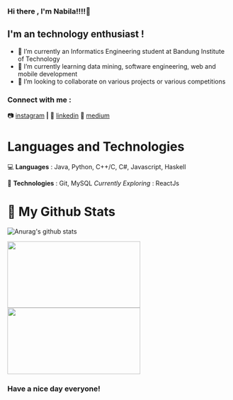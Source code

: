 ### Hi there , I'm Nabila!!!!👋 

## I'm an technology enthusiast !
 - 🔭 I’m currently an Informatics Engineering student at Bandung Institute of Technology
 - 🌱 I’m currently learning data mining, software engineering, web and mobile development
 - 👯 I’m looking to collaborate on various projects or various competitions

### Connect with me :
📷 [instagram][instagram] **|** 
👔 [linkedin][linkedin]
📄 [medium][medium]

[instagram]: https://instagram.com/nabilaherfaa/
[linkedin]: https://www.linkedin.com/in/nabilaherfa/
[medium]: https://nabilaherfariani8.medium.com/

# Languages and Technologies 
💻 **Languages** : Java, Python, C++/C, C#, Javascript, Haskell

💾 **Technologies** : Git, MySQL
*Currently Exploring* : ReactJs


# 📖 My Github Stats
![Anurag's github stats](https://github-readme-stats.vercel.app/api?username=nabilaherfa&show_icons=true&theme=dark&hide=issues,stars&include_all_commits=true&count_private=true)
<div>
    <a href="https://github.com/nabilaherfa/nabilaherfa"><img align="center" width="300" height="150" src="https://github-readme-stats.vercel.app/api/top-langs/?username=nabilaherfa&layout=compact&hide=javascript,css,html&card_width=300&theme=dark" /></a>
    <a href="https://github.com/nabilaherfa/nabilaherfa"><img align="center" width="300" height="150" src="https://github-readme-stats.vercel.app/api/top-langs/?username=nabilaherfa&layout=compact&hide=c,python,java&card_width=300&theme=dark" /></a>
</div>

### Have a nice day everyone!
